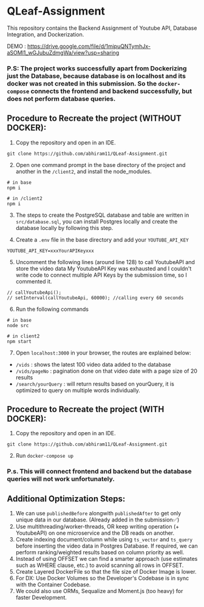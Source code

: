 # QLeaf-Assignment

This repository contains the Backend Assignment of Youtube API, Database Integration, and Dockerization.


DEMO : https://drive.google.com/file/d/1mipuQNTymhJx-aSOMl1_wGJubuZdmgWa/view?usp=sharing

### P.S: The project works successfully apart from Dockerizing just the Database, because database is on localhost and its docker was not created in this submission. So the `docker-compose` connects the frontend and backend successfully, but does not perform database queries.

## Procedure to Recreate the project (WITHOUT DOCKER):
1. Copy the repository and open in an IDE.
```
git clone https://github.com/abhiram11/QLeaf-Assignment.git
```

2. Open one command prompt in the base directory of the project and another in the `/client2`, and install the node_modules.
```
# in base
npm i

# in /client2
npm i
```

3. The steps to create the PostgreSQL database and table are written in `src/database.sql`, you can install Postgres locally and create the database locally by following this step.

4. Create a `.env` file in the base directory and add your `YOUTUBE_API_KEY`
```
YOUTUBE_API_KEY=xxxYourAPIKeyxxx
```

5. Uncomment the following lines (around line 128) to call YoutubeAPI and store the video data My YoutubeAPI Key was exhausted and I couldn't write code to connect multiple API Keys by the submission time, so I commented it.
```
// callYoutubeApi();
// setInterval(callYoutubeApi, 60000); //calling every 60 seconds
```

6. Run the following commands
```
# in base
node src

# in client2
npm start

```

7. Open `localhost:3000` in your browser, the routes are explained below:
- `/vids` : shows the latest 100 video data added to the database
- `/vids/pageNo` : pagination done on that video date with a page size of 20 results
- `/search/yourQuery` : will return results based on yourQuery, it is optimized to query on multiple words individually.

## Procedure to Recreate the project (WITH DOCKER):
1. Copy the repository and open in an IDE.
```
git clone https://github.com/abhiram11/QLeaf-Assignment.git
```

2. Run `docker-compose up`

### P.s. This will connect frontend and backend but the database queries will not work unfortunately.

## Additional Optimization Steps:

1. We can use `publishedBefore` alongwith `publishedAfter` to get only unique data in our database. (Already added in the submission✅)
2. Use multithreading/worker-threads, OR keep writing operation (+ YoutubeAPI) on one microservice and the DB reads on another.
3. Create indexing document/column while using `ts_vector` and `ts_query` before inserting the video data in Postgres Database. If required, we can perform ranking/weighted results based on column priority as well.
4. Instead of using OFFSET we can find a smarter approach (use estimates such as WHERE clause, etc.) to avoid scanning all rows in OFFSET.
5. Create Layered DockerFile so that the file size of Docker Image is lower.
6. For DX: Use Docker Volumes so the Developer's Codebase is in sync with the Container Codebase.
7. We could also use ORMs, Sequalize and Moment.js (too heavy) for faster Development.
